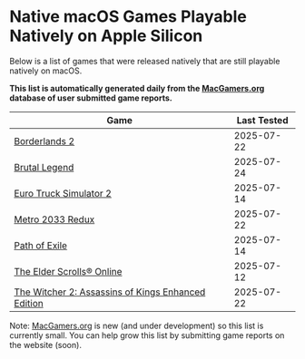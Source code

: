 # Native macOS Games Playable Natively on Apple Silicon

Below is a list of games that were released natively that are still playable natively on macOS.

**This list is automatically generated daily from the [MacGamers.org](https://macgamers.org/) database of user submitted
game reports.**

| Game                                                                                                                                | Last Tested |
|-------------------------------------------------------------------------------------------------------------------------------------|-------------|
| [Borderlands 2](https://macgamers.org/games/borderlands-2)                                                                          | 2025-07-22  |
| [Brutal Legend](https://macgamers.org/games/brutal-legend)                                                                          | 2025-07-24  |
| [Euro Truck Simulator 2](https://macgamers.org/games/euro-truck-simulator-2)                                                        | 2025-07-14  |
| [Metro 2033 Redux](https://macgamers.org/games/metro-2033-redux)                                                                    | 2025-07-22  |
| [Path of Exile](https://macgamers.org/games/path-of-exile)                                                                          | 2025-07-14  |
| [The Elder Scrolls® Online](https://macgamers.org/games/the-elder-scrolls-online)                                                  | 2025-07-12  |
| [The Witcher 2: Assassins of Kings Enhanced Edition](https://macgamers.org/games/the-witcher-2-assassins-of-kings-enhanced-edition) | 2025-07-22  |


Note: [MacGamers.org](https://macgamers.org/) is new (and under development) so this list is currently small. You can
help grow this list by submitting game reports on the website (soon).
